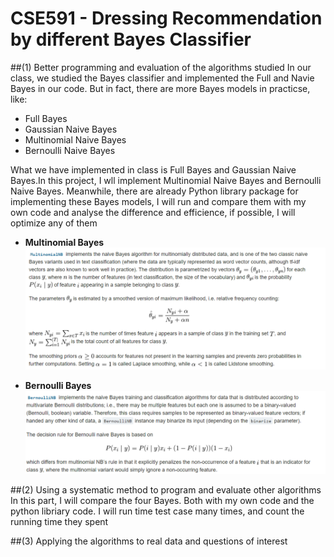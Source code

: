 # CSE591 - Dressing Recommendation by different Bayes Classifier

##(1) Better programming and evaluation of the algorithms studied
In our class, we studied the Bayes classifier and implemented the Full and Navie Bayes in our code.
But in fact, there are more Bayes models in practicse, like:
*	Full Bayes
*	Gaussian Naive Bayes
*	Multinomial Naive Bayes
*	Bernoulli Naive Bayes

What we have implemented in class is Full Bayes and Gaussian Naive Bayes.In this project, I wll implement Multinomial Naive Bayes and Bernoulli Naive Bayes.
Meanwhile, there are already Python library package for implementing these Bayes models, I will run and compare them with my own code and
analyse the difference and efficience, if possible, I will optimize any of them

* **Multinomial Bayes**
![alt text](https://github.com/Alex1888/CSE591-Project/blob/master/Pictures/multinomial1.PNG)

* **Bernoulli Bayes**
![alt text](https://github.com/Alex1888/CSE591-Project/blob/master/Pictures/Bernoulli1.PNG)

##(2) Using a systematic method to program and evaluate other algorithms
In this part, I will compare the four Bayes.
Both with my own code and the python libriary code.
I will run time test case many times, and count the running time they spent

##(3) Applying the algorithms to real data and questions of interest
